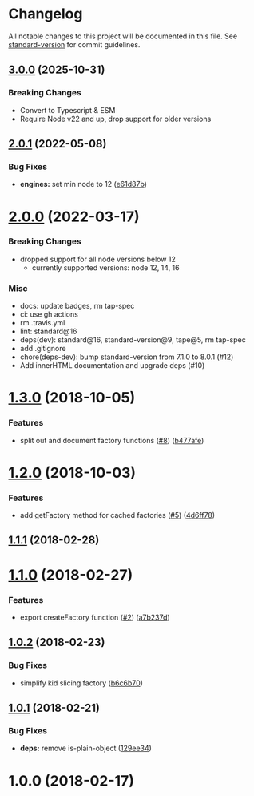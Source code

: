 # Changelog

All notable changes to this project will be documented in this file. See [standard-version](https://github.com/conventional-changelog/standard-version) for commit guidelines.

## [3.0.0](https://github.com/ungoldman/hyperaxe/compare/v2.0.1...v3.0.0) (2025-10-31)

### Breaking Changes
- Convert to Typescript & ESM
- Require Node v22 and up, drop support for older versions

## [2.0.1](https://github.com/ungoldman/hyperaxe/compare/v2.0.0...v2.0.1) (2022-05-08)


### Bug Fixes

* **engines:** set min node to 12 ([e61d87b](https://github.com/ungoldman/hyperaxe/commit/e61d87bdf0e41c29cd814ffd99739a946578fe99))

<a name="2.0.0"></a>
# [2.0.0](https://github.com/ungoldman/hyperaxe/compare/v1.3.0...v2.0.0) (2022-03-17)

### Breaking Changes
- dropped support for all node versions below 12
  - currently supported versions: node 12, 14, 16

### Misc
- docs: update badges, rm tap-spec
- ci: use gh actions
- rm .travis.yml
- lint: standard@16
- deps(dev): standard@16, standard-version@9, tape@5, rm tap-spec
- add .gitignore
- chore(deps-dev): bump standard-version from 7.1.0 to 8.0.1 (#12)
- Add innerHTML documentation and upgrade deps (#10)

<a name="1.3.0"></a>
# [1.3.0](https://github.com/ungoldman/hyperaxe/compare/v1.2.0...v1.3.0) (2018-10-05)


### Features

* split out and document factory functions ([#8](https://github.com/ungoldman/hyperaxe/issues/8)) ([b477afe](https://github.com/ungoldman/hyperaxe/commit/b477afe))



<a name="1.2.0"></a>
# [1.2.0](https://github.com/ungoldman/hyperaxe/compare/v1.1.1...v1.2.0) (2018-10-03)


### Features

* add getFactory method for cached factories ([#5](https://github.com/ungoldman/hyperaxe/issues/5)) ([4d6ff78](https://github.com/ungoldman/hyperaxe/commit/4d6ff78))



<a name="1.1.1"></a>
## [1.1.1](https://github.com/ungoldman/hyperaxe/compare/v1.1.0...v1.1.1) (2018-02-28)



<a name="1.1.0"></a>
# [1.1.0](https://github.com/ungoldman/hyperaxe/compare/v1.0.2...v1.1.0) (2018-02-27)


### Features

* export createFactory function ([#2](https://github.com/ungoldman/hyperaxe/issues/2)) ([a7b237d](https://github.com/ungoldman/hyperaxe/commit/a7b237d))



<a name="1.0.2"></a>
## [1.0.2](https://github.com/ungoldman/hyperaxe/compare/v1.0.1...v1.0.2) (2018-02-23)


### Bug Fixes

* simplify kid slicing factory ([b6c6b70](https://github.com/ungoldman/hyperaxe/commit/b6c6b70))



<a name="1.0.1"></a>
## [1.0.1](https://github.com/ungoldman/hyperaxe/compare/v1.0.0...v1.0.1) (2018-02-21)


### Bug Fixes

* **deps:** remove is-plain-object ([129ee34](https://github.com/ungoldman/hyperaxe/commit/129ee34))



<a name="1.0.0"></a>
# 1.0.0 (2018-02-17)
